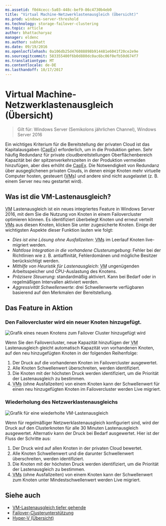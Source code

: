 ```yaml
---
ms.assetid: f0d4cecc-5a03-448c-bef9-86c4730b4eb0
title: "Virtual Machine-Netzwerklastenausgleich (Übersicht)"
ms.prod: windows-server-threshold
ms.technology: storage-failover-clustering
ms.topic: article
author: bhattacharyaz
manager: eldenc
ms.author: subhatt
ms.date: 09/19/2016
ms.openlocfilehash: 0a106db25d476088898b914481e6041f20ce2e9e
ms.sourcegitcommit: 583355400f6b0d880dc0ac6bc06f0efb50d674f7
ms.translationtype: MT
ms.contentlocale: de-DE
ms.lasthandoff: 10/17/2017
---
```

# <a name="virtual-machine-load-balancing-overview"></a>Virtual Machine-Netzwerklastenausgleich (Übersicht)

> Gilt für: Windows Server (Semikolons jährlichen Channel), Windows Server 2016

Ein wichtiges Kriterium für die Bereitstellung der privaten Cloud ist das Kapitalausgaben (<abbr title="Kapitalausgaben">CapEx</abbr>) erforderlich, um in die Produktion gehen. Sehr häufig Redundanz für private cloudbereitstellungen Oberflächenbereich Kapazität bei der spitzenverkehrszeiten in der Produktion vermeiden hinzufügen, aber dies erhöht die <abbr title="Kapitalausgaben">CapEx</abbr>. Die Notwendigkeit von Redundanz über ausgeglichenen privaten Clouds, in denen einige Knoten mehr virtuelle Computer hosten, gesteuert (<abbr title="virtuelle Maschinen">VMs</abbr>) und andere sind nicht ausgelastet (z. B. einem Server neu neu gestartet wird).

## <a id="what-is-vm-load-balancing"></a>Was ist die VM-Lastenausgleich?
<abbr title="Virtuelle Maschine">VM</abbr> Lastenausgleich ist ein neues integriertes Feature in Windows Server 2016, mit dem Sie die Nutzung von Knoten in einem Failovercluster optimieren können. Es identifiziert überbelegt Knoten und erneut verteilt <abbr title="virtuelle Maschinen">VMs</abbr> aus diesen Knoten, klicken Sie unter zugesicherte Knoten. Einige der wichtigsten Aspekte dieser Funktion lauten wie folgt:

* *Dies ist eine Lösung ohne Ausfallzeiten*: <abbr title="virtuelle Maschinen">VMs</abbr> im Leerlauf Knoten live-migriert werden.
* *Nahtlose Integration in die vorhandene Clusterumgebung*: Fehler bei der Richtlinien wie z. B. antiaffinität, Fehlerdomänen und mögliche Besitzer berücksichtigt werden.
* *Mithilfe von Heuristik für Lastenausgleich*: <abbr title="virtuellen Computer">VM</abbr> ungenügenden Arbeitsspeicher und CPU-Auslastung des Knotens.
* *Präzisere Steuerung*: standardmäßig aktiviert. Kann bei Bedarf oder in regelmäßigen Intervallen aktiviert werden.
* *Aggressivität Schwellenwerte*: drei Schwellenwerte verfügbaren basierend auf den Merkmalen der Bereitstellung.

## <a id="feature-in-action"></a>Das Feature in Aktion
### <a id="new-node-added"></a>Den Failovercluster wird ein neuer Knoten hinzugefügt.
![Grafik eines neuen Knotens zum Failover Cluster hinzugefügt wird](media/vm-load-balancing/overview-VM-load-balancing-1.png)

Wenn Sie den Failovercluster, neue Kapazität hinzufügen der <abbr title="virtuellen Computer">VM</abbr> Lastenausgleich gleicht automatisch Kapazität von vorhandenen Knoten, auf den neu hinzugefügten Knoten in der folgenden Reihenfolge:

1. Der Druck auf die vorhandenen Knoten im Failovercluster ausgewertet.
2. Alle Knoten Schwellenwert überschreiten, werden identifiziert.
3. Die Knoten mit der höchsten Druck werden identifiziert, um die Priorität der Lastenausgleich zu bestimmen.
4. <abbr title="Virtuelle Computer">VMs</abbr> (ohne Ausfallzeiten) von einem Knoten kann der Schwellenwert für einen neu hinzugefügten Knoten im Failovercluster werden Live migriert.

### <a id="recurring-load-balancing"></a>Wiederholung des Netzwerklastenausgleichs
![Grafik für eine wiederholte VM-Lastenausgleich](media/vm-load-balancing/overview-VM-load-balancing-2.png)

Wenn für regelmäßiger Netzwerklastenausgleich konfiguriert sind, wird der Druck auf den Clusterknoten für alle 30 Minuten Lastenausgleich ausgewertet. Alternativ kann der Druck bei Bedarf ausgewertet. Hier ist der Fluss der Schritte aus:

1. Der Druck wird auf allen Knoten in der privaten Cloud bewertet.
2. Alle Knoten Schwellenwert und die darunter Schwellenwert überschreiten, werden identifiziert.
3. Die Knoten mit der höchsten Druck werden identifiziert, um die Priorität der Lastenausgleich zu bestimmen.
4. <abbr title="Virtuelle Computer">VMs</abbr> (ohne Ausfallzeiten) von einem Knoten kann der Schwellenwert zum Knoten unter Mindestschwellenwert werden Live migriert.

## <a name="see-also"></a>Siehe auch
* [VM-Lastenausgleich tiefer gehende](vm-load-balancing-deep-dive.md)
* [Failover-Clusterunterstützung](failover-clustering-overview.md)
* [Hyper-V (Übersicht)](../virtualization/hyper-v/Hyper-V-on-Windows-Server.md)

